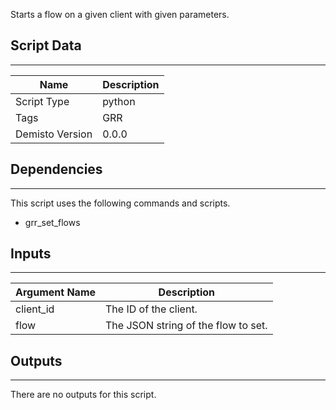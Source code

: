 Starts a flow on a given client with given parameters.

## Script Data
---

| **Name** | **Description** |
| --- | --- |
| Script Type | python |
| Tags | GRR |
| Demisto Version | 0.0.0 |

## Dependencies
---
This script uses the following commands and scripts.
* grr_set_flows

## Inputs
---

| **Argument Name** | **Description** |
| --- | --- |
| client_id | The ID of the client. |
| flow | The JSON string of the flow to set. |

## Outputs
---
There are no outputs for this script.
